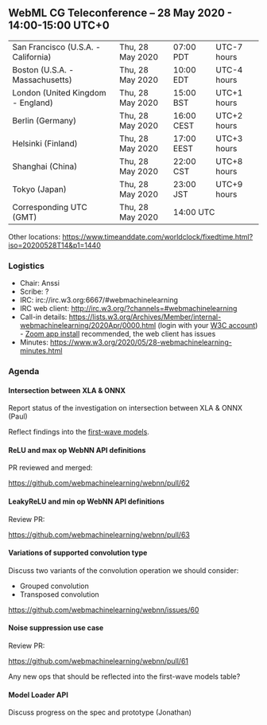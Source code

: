 ## WebML CG Teleconference – 28 May 2020 - 14:00-15:00 UTC+0

<table>
<tr><td> San Francisco (U.S.A. - California) <td> Thu, 28 May 2020 <td> 07:00 PDT <td> UTC-7 hours
<tr><td> Boston (U.S.A. - Massachusetts) <td> Thu, 28 May 2020 <td> 10:00 EDT <td> UTC-4 hours
<tr><td> London (United Kingdom - England) <td> Thu, 28 May 2020 <td> 15:00 BST <td> UTC+1 hours
<tr><td> Berlin (Germany) <td> Thu, 28 May 2020 <td> 16:00 CEST <td> UTC+2 hours
<tr><td> Helsinki (Finland) <td> Thu, 28 May 2020 <td> 17:00 EEST <td> UTC+3 hours
<tr><td> Shanghai (China) <td> Thu, 28 May 2020 <td> 22:00 CST <td> UTC+8 hours
<tr><td> Tokyo (Japan) <td> Thu, 28 May 2020 <td> 23:00 JST <td> UTC+9 hours
<tr><td> Corresponding UTC (GMT) <td> Thu, 28 May 2020 <td colspan=2> 14:00 UTC
</table>

Other locations: https://www.timeanddate.com/worldclock/fixedtime.html?iso=20200528T14&p1=1440

### Logistics

* Chair: Anssi
* Scribe: ?
* IRC: irc://irc.w3.org:6667/#webmachinelearning
* IRC web client: http://irc.w3.org/?channels=#webmachinelearning
* Call-in details: https://lists.w3.org/Archives/Member/internal-webmachinelearning/2020Apr/0000.html (login with your [W3C account](https://www.w3.org/Help/Account/)) - [Zoom app install](https://zoom.us/download) recommended, the web client has issues
* Minutes: https://www.w3.org/2020/05/28-webmachinelearning-minutes.html

### Agenda

#### Intersection between XLA & ONNX

Report status of the investigation on intersection between XLA & ONNX (Paul)

Reflect findings into the [first-wave models](https://github.com/webmachinelearning/webnn/blob/master/op_compatibility/first_wave_models.md).

#### ReLU and max op WebNN API definitions

PR reviewed and merged:

https://github.com/webmachinelearning/webnn/pull/62

#### LeakyReLU and min op WebNN API definitions

Review PR:

https://github.com/webmachinelearning/webnn/pull/63

#### Variations of supported convolution type

Discuss two variants of the convolution operation we should consider:
- Grouped convolution
- Transposed convolution

https://github.com/webmachinelearning/webnn/issues/60

#### Noise suppression use case 

Review PR:

https://github.com/webmachinelearning/webnn/pull/61

Any new ops that should be reflected into the first-wave models table?

#### Model Loader API

Discuss progress on the spec and prototype (Jonathan)
